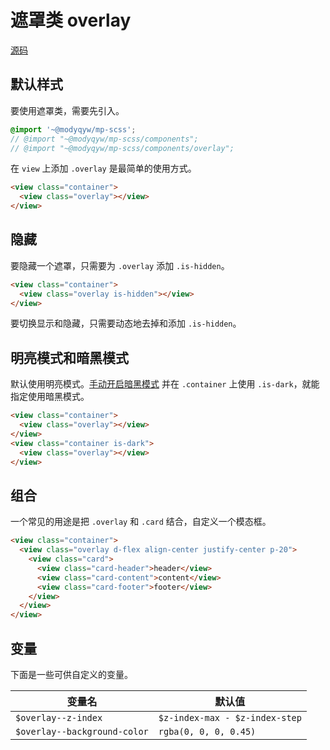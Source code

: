 # 遮罩类 overlay

[源码](https://github.com/ModyQyW/mp-scss/blob/main/compoents/overlay.scss)

## 默认样式

要使用遮罩类，需要先引入。

```scss
@import '~@modyqyw/mp-scss';
// @import "~@modyqyw/mp-scss/components";
// @import "~@modyqyw/mp-scss/components/overlay";
```

在 `view` 上添加 `.overlay` 是最简单的使用方式。

```html
<view class="container">
  <view class="overlay"></view>
</view>
```

## 隐藏

要隐藏一个遮罩，只需要为 `.overlay` 添加 `.is-hidden`。

```html
<view class="container">
  <view class="overlay is-hidden"></view>
</view>
```

要切换显示和隐藏，只需要动态地去掉和添加 `.is-hidden`。

## 明亮模式和暗黑模式

默认使用明亮模式。[手动开启暗黑模式](../advance/README.md#明亮模式和暗黑模式) 并在 `.container` 上使用 `.is-dark`，就能指定使用暗黑模式。

```html
<view class="container">
  <view class="overlay"></view>
</view>
<view class="container is-dark">
  <view class="overlay"></view>
</view>
```

## 组合

一个常见的用途是把 `.overlay` 和 `.card` 结合，自定义一个模态框。

```html
<view class="container">
  <view class="overlay d-flex align-center justify-center p-20">
    <view class="card">
      <view class="card-header">header</view>
      <view class="card-content">content</view>
      <view class="card-footer">footer</view>
    </view>
  </view>
</view>
```

## 变量

下面是一些可供自定义的变量。

|变量名|默认值|
|---|---|
|`$overlay--z-index`|`$z-index-max - $z-index-step`|
|`$overlay--background-color`|`rgba(0, 0, 0, 0.45)`|
